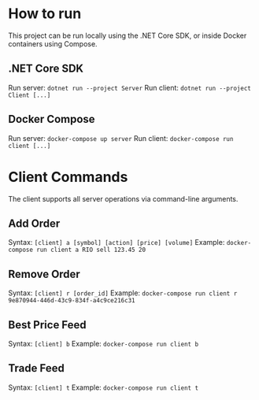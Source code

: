 # How to run

This project can be run locally using the .NET Core SDK, or inside Docker containers using Compose.

## .NET Core SDK
Run server: `dotnet run --project Server`
Run client: `dotnet run --project Client [...]`

## Docker Compose
Run server: `docker-compose up server`
Run client: `docker-compose run client [...]`


# Client Commands

The client supports all server operations via command-line arguments.

## Add Order
Syntax: `[client] a [symbol] [action] [price] [volume]`
Example: `docker-compose run client a RIO sell 123.45 20`

## Remove Order
Syntax: `[client] r [order_id]`
Example: `docker-compose run client r 9e870944-446d-43c9-834f-a4c9ce216c31`

## Best Price Feed
Syntax: `[client] b`
Example: `docker-compose run client b`

## Trade Feed
Syntax: `[client] t`
Example: `docker-compose run client t`